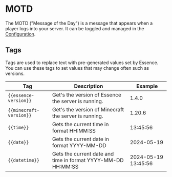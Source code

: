 # MOTD

The MOTD ("Message of the Day") is a message that appears when a player logs into your server. It can be toggled and managed in the [Configuration](ES-Configuration.md).

## Tags
Tags are used to replace text with pre-generated values set by Essence. You can use these tags to set values that may change often such as versions.

| Tag                     | Description                                                  | Example             |
|-------------------------|--------------------------------------------------------------|---------------------|
| `{{essence-version}}`   | Get's the version of Essence the server is running.          | 1.4.0               |
| `{{minecraft-version}}` | Get's the version of Minecraft the server is running.        | 1.20.6              |
| `{{time}}`              | Gets the current time in format HH:MM:SS                     | 13:45:56            |
| `{{date}}`              | Gets the current date in format YYYY-MM-DD                   | 2024-05-19          |
| `{{datetime}}`          | Gets the current date and time in format YYYY-MM-DD HH:MM:SS | 2024-05-19 13:45:56 |